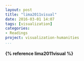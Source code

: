 ```yaml
---
layout: post
title: "lima2011visual"
date: 2016-03-01 14:07
tags: [visualization]
categories: 
- Readings
project: visualization-humanities
...
```




<h4>{% reference lima2011visual %}</h4>
